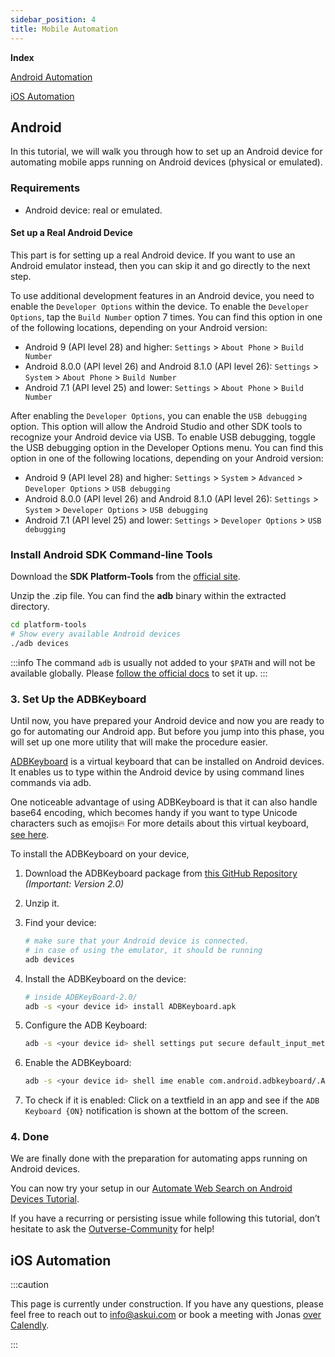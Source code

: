 ```yaml
---
sidebar_position: 4
title: Mobile Automation
---
```

**Index**

[Android Automation](#android)

[iOS Automation](#ios-automation)

## Android

In this tutorial, we will walk you through how to set up an Android device for automating mobile apps running on Android devices (physical or emulated).

### Requirements
- Android device: real or emulated.

#### Set up a Real Android Device
This part is for setting up a real Android device. If you want to use an Android emulator instead, then you can skip it and go directly to the next step.

To use additional development features in an Android device, you need to enable the `Developer Options` within the device. To enable the `Developer Options`, tap the `Build Number` option 7 times. You can find this option in one of the following locations, depending on your Android version:

- Android 9 (API level 28) and higher: `Settings` > `About Phone` > `Build Number`
- Android 8.0.0 (API level 26) and Android 8.1.0 (API level 26): `Settings` > `System` > `About Phone` > `Build Number`
- Android 7.1 (API level 25) and lower: `Settings` > `About Phone` > `Build Number`

After enabling the `Developer Options`, you can enable the `USB debugging` option. This option will allow the Android Studio and other SDK tools to recognize your Android device via USB. To enable USB debugging, toggle the USB debugging option in the Developer Options menu. You can find this option in one of the following locations, depending on your Android version:

- Android 9 (API level 28) and higher: `Settings` > `System` > `Advanced` > `Developer Options` > `USB debugging`
- Android 8.0.0 (API level 26) and Android 8.1.0 (API level 26): `Settings` > `System` > `Developer Options` > `USB debugging`
- Android 7.1 (API level 25) and lower: `Settings` > `Developer Options` > `USB debugging`

### Install Android SDK Command-line Tools
Download the **SDK Platform-Tools** from the [official site](https://developer.android.com/studio/releases/platform-tools).

Unzip the .zip file. You can find the **adb** binary within the extracted directory.

```bash
cd platform-tools
# Show every available Android devices
./adb devices
```

:::info
The command `adb` is usually not added to your `$PATH` and will not be available globally. Please [follow the official docs](https://developer.android.com/tools#environment-variables) to set it up.
:::

### 3. Set Up the ADBKeyboard

Until now, you have prepared your Android device and now you are ready to go for automating our Android app. But before you jump into this phase, you will set up one more utility that will make the procedure easier.

[ADBKeyboard](https://github.com/senzhk/ADBKeyBoard) is a virtual keyboard that can be installed on Android devices. It enables us to type within the Android device by using command lines commands via adb.

One noticeable advantage of using ADBKeyboard is that it can also handle base64 encoding, which becomes handy if you want to type Unicode characters such as emojis:fire: For more details about this virtual keyboard, [see here](https://github.com/senzhk/ADBKeyBoard/blob/master/README.md).

To install the ADBKeyboard on your device,

1. Download the ADBKeyboard package from [this GitHub Repository](https://github.com/senzhk/ADBKeyBoard/releases/tag/v2.0) *(Important: Version 2.0)*
2. Unzip it.
3. Find your device:

    ```bash
    # make sure that your Android device is connected.
    # in case of using the emulator, it should be running
    adb devices
    ```
    
4. Install the ADBKeyboard on the device:

    ```bash
    # inside ADBKeyBoard-2.0/
    adb -s <your device id> install ADBKeyboard.apk
    ```
    
5. Configure the ADB Keyboard:

    ```bash
    adb -s <your device id> shell settings put secure default_input_method com.android.adbkeyboard/.AdbIME
    ```
    
6. Enable the ADBKeyboard:

    ```bash
    adb -s <your device id> shell ime enable com.android.adbkeyboard/.AdbIME
    ```
    
7. To check if it is enabled:
Click on a textfield in an app and see if the `ADB Keyboard {ON}` notification is shown at the bottom of the screen.

### 4. Done

We are finally done with the preparation for automating apps running on Android devices.

You can now try your setup in our [Automate Web Search on Android Devices Tutorial](../06-Tutorials/android-search-in-browser.md).

If you have a recurring or persisting issue while following this tutorial, don’t hesitate to ask the [Outverse-Community](https://app.outverse.com/askui/community/home) for help!

## iOS Automation

:::caution

This page is currently under construction. If you have any questions, please feel free to reach out to info@askui.com or book a meeting with Jonas [over Calendly](https://calendly.com/jonas-menesklou/digital-get-to-know).

:::
